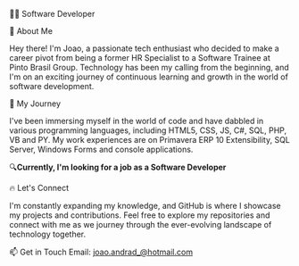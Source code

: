 
👨‍💻 Software Developer


🌟 About Me

 Hey there! I'm Joao, a passionate tech enthusiast who decided to make a career pivot from being a former HR Specialist to a Software Trainee at Pinto Brasil Group. 
Technology has been my calling from the beginning, and I'm on an exciting journey of continuous learning and growth in the world of software development.

🚀 My Journey

I've been immersing myself in the world of code and have dabbled in various programming languages, including HTML5, CSS, JS, C#, SQL, PHP, VB and PY. 
My work experiences are on Primavera ERP 10 Extensibility, SQL Server, Windows Forms and console applications.

🔍**Currently, I'm looking for a job as a Software Developer**

🔥 Let's Connect

I'm constantly expanding my knowledge, and GitHub is where I showcase my projects and contributions. Feel free to explore my repositories and connect with me as we journey through the ever-evolving landscape of technology together.

📫 Get in Touch
Email: joao.andrad_@hotmail.com


<!---
Kishi0Kaisei/Kishi0Kaisei is a ✨ special ✨ repository because its `README.md` (this file) appears on your GitHub profile.
You can click the Preview link to take a look at your changes.
--->

